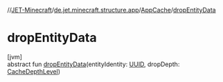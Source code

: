 //[JET-Minecraft](../../../index.md)/[de.jet.minecraft.structure.app](../index.md)/[AppCache](index.md)/[dropEntityData](drop-entity-data.md)

# dropEntityData

[jvm]\
abstract fun [dropEntityData](drop-entity-data.md)(entityIdentity: [UUID](https://docs.oracle.com/javase/8/docs/api/java/util/UUID.html), dropDepth: [CacheDepthLevel](../../de.jet.minecraft.structure.app.cache/-cache-depth-level/index.md))
